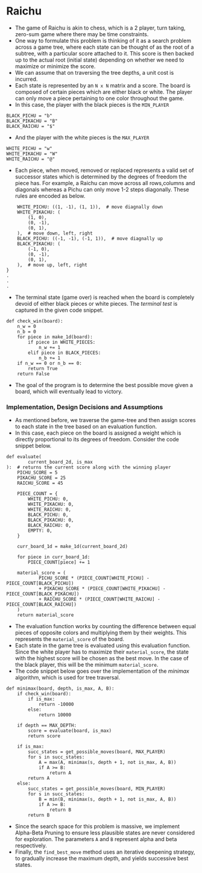 # Raichu

- The game of Raichu is akin to chess, which is a 2 player, turn taking, zero-sum game where there may be time
  constraints.
- One way to formulate this problem is thinking of it as a search problem across a game tree, where each state can be
  thought of as the root of a subtree, with a particular score attached to it. This score is then backed up to the
  actual root (initial state) depending on whether we need to maximize or minimize the score.
- We can assume that on traversing the tree depths, a unit cost is incurred.
- Each state is represented by an ```N x N``` matrix and a score. The board is composed of certain pieces which are
  either black or white. The player can only move a piece pertaining to one color throughout the game.
- In this case, the player with the black pieces is the ```MIN_PLAYER```

```
BLACK_PICHU = "b"
BLACK_PIKACHU = "B"
BLACK_RAICHU = "$"
```

- And the player with the white pieces is the ```MAX_PLAYER```

```
WHITE_PICHU = "w"
WHITE_PIKACHU = "W"
WHITE_RAICHU = "@"
```

- Each piece, when moved, removed or replaced represents a valid set of successor states which is determined by the
  degrees of freedom the piece has. For example, a Raichu can move across all rows,columns and diagonals whereas a Pichu
  can only move 1-2 steps diagonally. These rules are encoded as below.

```VALID_MOVES = {
    WHITE_PICHU: ((1, -1), (1, 1)),  # move diagnally down
    WHITE_PIKACHU: (
        (1, 0),
        (0, -1),
        (0, 1),
    ),  # move down, left, right
    BLACK_PICHU: ((-1, -1), (-1, 1)),  # move diagnally up
    BLACK_PIKACHU: (
        (-1, 0),
        (0, -1),
        (0, 1),
    ),  # move up, left, right
}
.
.
.
```



- The terminal state (game over) is reached when the board is completely devoid of either black pieces or white pieces.
  The _terminal test_ is captured in the given code snippet.

```
def check_win(board):
    n_w = 0
    n_b = 0
    for piece in make_1d(board):
        if piece in WHITE_PIECES:
            n_w += 1
        elif piece in BLACK_PIECES:
            n_b += 1
    if n_w == 0 or n_b == 0:
        return True
    return False
```

- The goal of the program is to determine the best possible move given a board, which will eventually lead to victory.

### Implementation, Design Decisions and Assumptions

- As mentioned before, we traverse the game-tree and then assign scores to each state in the tree based on an evaluation
  function.
- In this case, each piece on the board is assigned a weight which is directly proportional to its degrees of freedom.
  Consider the code snippet below.

```
def evaluate(
        current_board_2d, is_max
):  # returns the current score along with the winning player
    PICHU_SCORE = 5
    PIKACHU_SCORE = 25
    RAICHU_SCORE = 45

    PIECE_COUNT = {
        WHITE_PICHU: 0,
        WHITE_PIKACHU: 0,
        WHITE_RAICHU: 0,
        BLACK_PICHU: 0,
        BLACK_PIKACHU: 0,
        BLACK_RAICHU: 0,
        EMPTY: 0,
    }

    curr_board_1d = make_1d(current_board_2d)

    for piece in curr_board_1d:
        PIECE_COUNT[piece] += 1

    material_score = (
            PICHU_SCORE * (PIECE_COUNT[WHITE_PICHU] - PIECE_COUNT[BLACK_PICHU])
            + PIKACHU_SCORE * (PIECE_COUNT[WHITE_PIKACHU] - PIECE_COUNT[BLACK_PIKACHU])
            + RAICHU_SCORE * (PIECE_COUNT[WHITE_RAICHU] - PIECE_COUNT[BLACK_RAICHU])
    )
    return material_score
```

- The evaluation function works by counting the difference between equal pieces of opposite colors and multiplying them
  by their weights. This represents the ```material_score``` of the board.
- Each state in the game tree is evaluated using this evaluation function. Since the white player has to maximize their
  ```material_score```, the state with the highest score will be chosen as the best move. In the case of the black
  player, this will be the minimum ```material_score```.
- The code snippet below goes over the implementation of the _minimax_ algorithm, which is used for tree traversal.

```
def minimax(board, depth, is_max, A, B):
    if check_win(board):
        if is_max:
            return -10000
        else:
            return 10000

    if depth == MAX_DEPTH:
        score = evaluate(board, is_max)
        return score

    if is_max:
        succ_states = get_possible_moves(board, MAX_PLAYER)
        for s in succ_states:
            A = max(A, minimax(s, depth + 1, not is_max, A, B))
            if A >= B:
                return A
        return A
    else:
        succ_states = get_possible_moves(board, MIN_PLAYER)
        for s in succ_states:
            B = min(B, minimax(s, depth + 1, not is_max, A, B))
            if A >= B:
                return B
        return B
```

- Since the search space for this problem is massive, we implement Alpha-Beta Pruning to ensure less plausible states
  are never considered for exploration. The parameters ```A``` and ```B``` represent alpha and beta respectively.
- Finally, the ```find_best_move``` method uses an iterative deepening strategy, to gradually increase the maximum
  depth, and yields successive best states.
